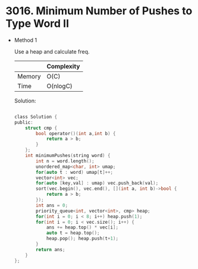 # 3016. Minimum Number of Pushes to Type Word II
  
- Method 1

    Use a heap and calculate freq.

    | |   Complexity  |
    | ----------- | ----------- | 
    |  Memory     | O(C) | 
    |      Time       |  O(nlogC) | 


    Solution:

    ``` h

    class Solution {
    public:
        struct cmp {
            bool operator()(int a,int b) {
                return a > b;
            }
        };
        int minimumPushes(string word) {
            int n = word.length();
            unordered_map<char, int> umap;
            for(auto t : word) umap[t]++;
            vector<int> vec;
            for(auto [key,val] : umap) vec.push_back(val);
            sort(vec.begin(), vec.end(), [](int a, int b)->bool {
                return a > b;
            });
            int ans = 0;
            priority_queue<int, vector<int>, cmp> heap;
            for(int i = 0; i < 8; i++) heap.push(1);
            for(int i = 0; i < vec.size(); i++) {
                ans += heap.top() * vec[i];
                auto t = heap.top();
                heap.pop(); heap.push(t+1);
            }
            return ans;
        }
    };

    ```

<!-- - Method 2

    This is another method.

    | |   Complexity  |
    | ----------- | ----------- | 
    |  Memory     | O(n) | 
    |      Time       |  O(n) | 


    Solution:

    ``` h



    ```

- Additional Knowledge:
       
    Here are some additional knowledge.



<br> -->